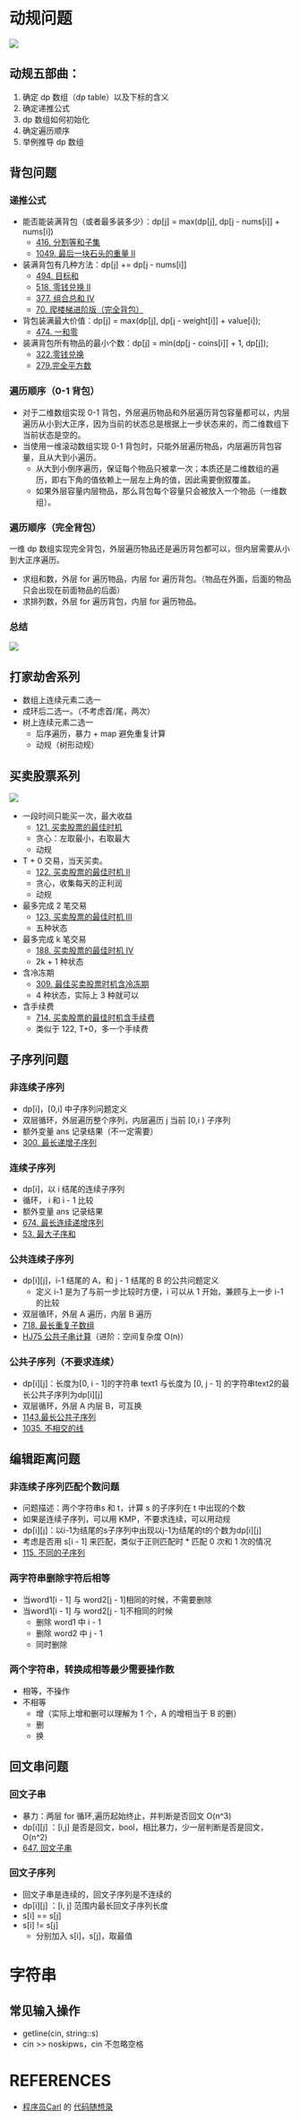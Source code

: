 # 动规问题
![](https://img-blog.csdnimg.cn/20210117171307407.png)

## 动规五部曲：
1. 确定 dp 数组（dp table）以及下标的含义
2. 确定递推公式
3. dp 数组如何初始化
4. 确定遍历顺序
5. 举例推导 dp 数组

## 背包问题
###  递推公式
- 能否能装满背包（或者最多装多少）：dp[j] = max(dp[j], dp[j - nums[i]] + nums[i])
   - [416. 分割等和子集](https://leetcode.cn/problems/partition-equal-subset-sum/)
   - [1049. 最后一块石头的重量 II](https://leetcode.cn/problems/last-stone-weight-ii/)
- 装满背包有几种方法：dp[j] += dp[j - nums[i]] 
   - [494. 目标和](https://leetcode.cn/problems/target-sum/)
   - [518. 零钱兑换 II](https://leetcode.cn/problems/coin-change-2/)
   - [377. 组合总和 Ⅳ](https://leetcode.cn/problems/combination-sum-iv/)
   - [70. 爬楼梯进阶版（完全背包）](https://programmercarl.com/0070.%E7%88%AC%E6%A5%BC%E6%A2%AF%E5%AE%8C%E5%85%A8%E8%83%8C%E5%8C%85%E7%89%88%E6%9C%AC.html)
- 背包装满最大价值：dp[j] = max(dp[j], dp[j - weight[i]] + value[i]); 
   - [474. 一和零](https://leetcode.cn/problems/ones-and-zeroes/)
- 装满背包所有物品的最小个数：dp[j] = min(dp[j - coins[i]] + 1, dp[j]);
   - [322.零钱兑换](https://programmercarl.com/0322.%E9%9B%B6%E9%92%B1%E5%85%91%E6%8D%A2.html)
   - [279.完全平方数](https://programmercarl.com/0279.%E5%AE%8C%E5%85%A8%E5%B9%B3%E6%96%B9%E6%95%B0.html)

### 遍历顺序（0-1 背包）
- 对于二维数组实现 0-1 背包，外层遍历物品和外层遍历背包容量都可以，内层遍历从小到大正序，因为当前的状态总是根据上一步状态来的，而二维数组下当前状态是空的。
- 当使用一维滚动数组实现 0-1 背包时，只能外层遍历物品，内层遍历背包容量，且从大到小遍历。
   - 从大到小倒序遍历，保证每个物品只被拿一次；本质还是二维数组的遍历，即右下角的值依赖上一层左上角的值，因此需要倒叙覆盖。
   - 如果外层容量内层物品，那么背包每个容量只会被放入一个物品（一维数组）。

### 遍历顺序（完全背包）
一维 dp 数组实现完全背包，外层遍历物品还是遍历背包都可以，但内层需要从小到大正序遍历。
- 求组和数，外层 for 遍历物品，内层 for 遍历背包。（物品在外面，后面的物品只会出现在前面物品的后面）
- 求排列数，外层 for 遍历背包，内层 for 遍历物品。

### 总结
![](https://code-thinking-1253855093.file.myqcloud.com/pics/%E8%83%8C%E5%8C%85%E9%97%AE%E9%A2%981.jpeg)

## 打家劫舍系列
- 数组上连续元素二选一
- 成环后二选一。（不考虑首/尾，两次）
- 树上连续元素二选一
   - 后序遍历，暴力 + map 避免重复计算  
   - 动规（树形动规）

## 买卖股票系列
![](https://code-thinking.cdn.bcebos.com/pics/%E8%82%A1%E7%A5%A8%E9%97%AE%E9%A2%98%E6%80%BB%E7%BB%93.jpg)
- 一段时间只能买一次，最大收益
   - [121. 买卖股票的最佳时机](https://leetcode.cn/problems/best-time-to-buy-and-sell-stock/)
   - 贪心：左取最小，右取最大
   - 动规
- T + 0 交易，当天买卖。
   - [122. 买卖股票的最佳时机 II](https://leetcode.cn/problems/best-time-to-buy-and-sell-stock-ii/)
   - 贪心，收集每天的正利润
   - 动规
- 最多完成 2 笔交易
   - [123. 买卖股票的最佳时机 III](https://leetcode.cn/problems/best-time-to-buy-and-sell-stock-iii/)
   - 五种状态
- 最多完成 k 笔交易
   - [188. 买卖股票的最佳时机 IV](https://leetcode.cn/problems/best-time-to-buy-and-sell-stock-iv/)
   - 2k + 1 种状态
- 含冷冻期
   - [309. 最佳买卖股票时机含冷冻期](https://leetcode.cn/problems/best-time-to-buy-and-sell-stock-with-cooldown/)
   - 4 种状态，实际上 3 种就可以
- 含手续费
   - [714. 买卖股票的最佳时机含手续费](https://leetcode.cn/problems/best-time-to-buy-and-sell-stock-with-transaction-fee/)
   - 类似于 122, T+0，多一个手续费

## 子序列问题
### 非连续子序列
- dp[i]，[0,i] 中子序列问题定义
- 双层循环，外层遍历整个序列，内层遍历 j 当前 [0,i ) 子序列
- 额外变量 ans 记录结果（不一定需要）
- [300. 最长递增子序列](https://leetcode.cn/problems/longest-increasing-subsequence/)

### 连续子序列
- dp[i]，以 i 结尾的连续子序列
- 循环， i 和 i - 1 比较
- 额外变量 ans 记录结果
- [674. 最长连续递增序列](https://leetcode.cn/problems/longest-continuous-increasing-subsequence/)
- [53. 最大子序和](https://leetcode.cn/problems/maximum-subarray/)

### 公共连续子序列
- dp[i][j]，i-1 结尾的 A，和 j - 1 结尾的 B 的公共问题定义
   - 定义 i-1 是为了与前一步比较时方便，i 可以从 1 开始，兼顾与上一步 i-1 的比较
- 双层循环，外层 A 遍历，内层 B 遍历
- [718. 最长重复子数组](https://leetcode.cn/problems/maximum-length-of-repeated-subarray/)
- [HJ75 公共子串计算](https://www.nowcoder.com/practice/98dc82c094e043ccb7e0570e5342dd1b?tpId=37&tqId=21298&rp=1&ru=/exam/oj/ta&qru=/exam/oj/ta&sourceUrl=%2Fexam%2Foj%2Fta%3Fdifficulty%3D3%26page%3D1%26pageSize%3D50%26search%3D%26tpId%3D37%26type%3D37&difficulty=3&judgeStatus=undefined&tags=&title=)（进阶：空间复杂度 O(n)）

### 公共子序列（不要求连续）
- dp[i][j]：长度为[0, i - 1]的字符串 text1 与长度为 [0, j - 1] 的字符串text2的最长公共子序列为dp[i][j]
- 双层循环，外层 A 内层 B，可互换
- [1143.最长公共子序列](https://leetcode.cn/problems/longest-common-subsequence/)
- [1035. 不相交的线](https://leetcode.cn/problems/uncrossed-lines/)

## 编辑距离问题
### 非连续子序列匹配个数问题
- 问题描述：两个字符串s 和 t，计算 s 的子序列在 t 中出现的个数
- 如果是连续子序列，可以用 KMP，不要求连续，可以用动规
- dp[i][j]：以i-1为结尾的s子序列中出现以j-1为结尾的t的个数为dp[i][j]
- 考虑是否用 s[i - 1] 来匹配，类似于正则匹配时 * 匹配 0 次和 1 次的情况
- [115. 不同的子序列](https://leetcode.cn/problems/distinct-subsequences/)

### 两字符串删除字符后相等
- 当word1[i - 1] 与 word2[j - 1]相同的时候，不需要删除
- 当word1[i - 1] 与 word2[j - 1]不相同的时候
   - 删除 word1 中 i - 1
   - 删除 word2 中 j - 1
   - 同时删除

### 两个字符串，转换成相等最少需要操作数
- 相等，不操作
- 不相等
   - 增（实际上增和删可以理解为 1 个，A 的增相当于 B 的删）
   - 删
   - 换

## 回文串问题
### 回文子串
- 暴力：两层 for 循环,遍历起始终止，并判断是否回文 O(n^3)
- dp[i][j] ：[i,j] 是否是回文，bool，相比暴力，少一层判断是否是回文，O(n^2)
- [647. 回文子串](https://leetcode.cn/problems/palindromic-substrings/)

### 回文子序列
- 回文子串是连续的，回文子序列是不连续的
- dp[i][j] ：[i, j] 范围内最长回文子序列长度
- s[i] == s[j]
- s[i] != s[j]
   - 分别加入 s[i]，s[j]，取最值

# 字符串
## 常见输入操作
- getline(cin, string::s)
- cin >> noskipws，cin 不忽略空格

# REFERENCES
- [程序员Carl](https://github.com/youngyangyang04) 的 [代码随想录](https://www.programmercarl.com/)